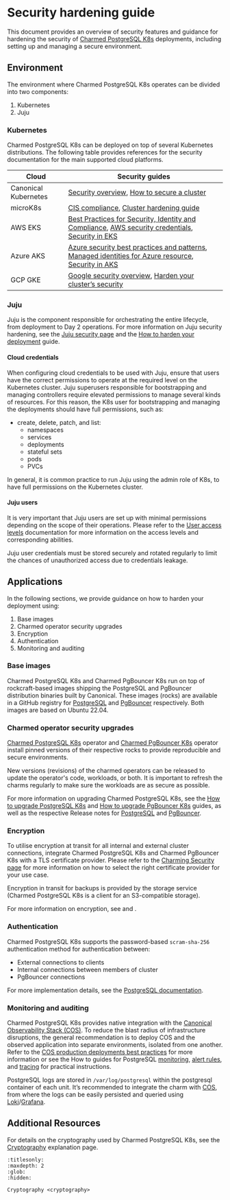 # Security hardening guide

This document provides an overview of security features and guidance for hardening the security of [Charmed PostgreSQL K8s](https://charmhub.io/postgresql-k8s) deployments, including setting up and managing a secure environment.

## Environment

The environment where Charmed PostgreSQL K8s operates can be divided into two components:

1. Kubernetes
2. Juju

### Kubernetes

Charmed PostgreSQL K8s can be deployed on top of several Kubernetes distributions. The following table provides references for the security documentation for the main supported cloud platforms.

|Cloud|Security guides|
| --- | --- |
|Canonical Kubernetes|[Security overview](https://ubuntu.com/kubernetes/docs/security), [How to secure a cluster](https://ubuntu.com/kubernetes/docs/how-to-security)|
|microK8s|[CIS compliance](https://microk8s.io/docs/cis-compliance), [Cluster hardening guide](https://microk8s.io/docs/how-to-cis-harden)|
|AWS EKS|[Best Practices for Security, Identity and Compliance](https://aws.amazon.com/architecture/security-identity-compliance), [AWS security credentials](https://docs.aws.amazon.com/IAM/latest/UserGuide/security-creds.html#access-keys-and-secret-access-keys), [Security in EKS](https://docs.aws.amazon.com/eks/latest/userguide/security.html)|
|Azure AKS|[Azure security best practices and patterns](https://learn.microsoft.com/en-us/azure/security/fundamentals/best-practices-and-patterns), [Managed identities for Azure resource](https://learn.microsoft.com/en-us/entra/identity/managed-identities-azure-resources/), [Security in AKS](https://learn.microsoft.com/en-us/azure/aks/concepts-security)|
|GCP GKE|[Google security overview](https://cloud.google.com/kubernetes-engine/docs/concepts/security-overview), [Harden your cluster’s security](https://cloud.google.com/kubernetes-engine/docs/how-to/hardening-your-cluster)|

### Juju

Juju is the component responsible for orchestrating the entire lifecycle, from deployment to Day 2 operations. For more information on Juju security hardening, see the [Juju security page](https://canonical-juju.readthedocs-hosted.com/en/latest/user/explanation/juju-security/) and the [How to harden your deployment](https://juju.is/docs/juju/harden-your-deployment) guide.

#### Cloud credentials

When configuring cloud credentials to be used with Juju, ensure that users have the correct permissions to operate at the required level on the Kubernetes cluster. Juju superusers responsible for bootstrapping and managing controllers require elevated permissions to manage several kinds of resources. For this reason, the K8s user for bootstrapping and managing the deployments should have full permissions, such as:

* create, delete, patch, and list:
  * namespaces
  * services
  * deployments
  * stateful sets
  * pods
  * PVCs

In general, it is common practice to run Juju using the admin role of K8s, to have full permissions on the Kubernetes cluster.

#### Juju users

It is very important that Juju users are set up with minimal permissions depending on the scope of their operations. Please refer to the [User access levels](https://juju.is/docs/juju/user-permissions) documentation for more information on the access levels and corresponding abilities.

Juju user credentials must be stored securely and rotated regularly to limit the chances of unauthorized access due to credentials leakage.

## Applications

In the following sections, we provide guidance on how to harden your deployment using:

1. Base images
2. Charmed operator security upgrades
3. Encryption
4. Authentication
5. Monitoring and auditing

### Base images

Charmed PostgreSQL K8s and Charmed PgBouncer K8s run on top of rockcraft-based images shipping the PostgreSQL and PgBouncer distribution binaries built by Canonical. These images (rocks) are available in a GitHub registry for [PostgreSQL](https://github.com/canonical/charmed-postgresql-rock/pkgs/container/charmed-postgresql) and [PgBouncer](https://github.com/orgs/canonical/packages/container/package/charmed-pgbouncer) respectively. Both images are based on Ubuntu 22.04.

### Charmed operator security upgrades

[Charmed PostgreSQL K8s](https://charmhub.io/postgresql-k8s) operator and [Charmed PgBouncer K8s](https://charmhub.io/pgbouncer-k8s) operator install pinned versions of their respective rocks to provide reproducible and secure environments.

New versions (revisions) of the charmed operators can be released to update the operator's code, workloads, or both. It is important to refresh the charms regularly to make sure the workloads are as secure as possible.

For more information on upgrading Charmed PostgreSQL K8s, see the [How to upgrade PostgreSQL K8s](https://canonical.com/data/docs/postgresql/k8s/h-upgrade) and [How to upgrade PgBouncer K8s](https://charmhub.io/pgbouncer-k8s/docs/h-upgrade) guides, as well as the respective Release notes for [PostgreSQL](https://canonical.com/data/docs/postgresql/k8s/r-releases) and [PgBouncer](https://charmhub.io/pgbouncer-k8s/docs/r-releases).

### Encryption

To utilise encryption at transit for all internal and external cluster connections, integrate Charmed PostgreSQL K8s and Charmed PgBouncer K8s with a TLS certificate provider. Please refer to the [Charming Security page](https://charmhub.io/topics/security-with-x-509-certificates) for more information on how to select the right certificate provider for your use case.

Encryption in transit for backups is provided by the storage service (Charmed PostgreSQL K8s is a client for an S3-compatible storage).

For more information on encryption, see [](/explanation/security/cryptography) and [](/how-to/enable-tls).

### Authentication

Charmed PostgreSQL K8s supports the password-based `scram-sha-256` authentication method for authentication between:

* External connections to clients
* Internal connections between members of cluster
* PgBouncer connections

For more implementation details, see the [PostgreSQL documentation](https://www.postgresql.org/docs/14/auth-password.html).

### Monitoring and auditing

Charmed PostgreSQL K8s provides native integration with the [Canonical Observability Stack (COS)](https://charmhub.io/topics/canonical-observability-stack). To reduce the blast radius of infrastructure disruptions, the general recommendation is to deploy COS and the observed application into separate environments, isolated from one another. Refer to the [COS production deployments best practices](https://charmhub.io/topics/canonical-observability-stack/reference/best-practices) for more information or see the How to guides for PostgreSQL [monitoring](https://canonical.com/data/docs/postgresql/k8s/h-enable-monitoring), [alert rules](https://canonical.com/data/docs/postgresql/k8s/h-enable-alert-rules), and [tracing](https://canonical.com/data/docs/postgresql/k8s/h-enable-tracing) for practical instructions.

PostgreSQL logs are stored in `/var/log/postgresql` within the postgresql container of each unit. It’s recommended to integrate the charm with [COS](https://canonical.com/data/docs/postgresql/k8s/h-enable-monitoring), from where the logs can be easily persisted and queried using [Loki](https://charmhub.io/loki-k8s)/[Grafana](https://charmhub.io/grafana).

## Additional Resources

For details on the cryptography used by Charmed PostgreSQL K8s, see the [Cryptography](/explanation/security/cryptography) explanation page.


```{toctree}
:titlesonly:
:maxdepth: 2
:glob:
:hidden:

Cryptography <cryptography>